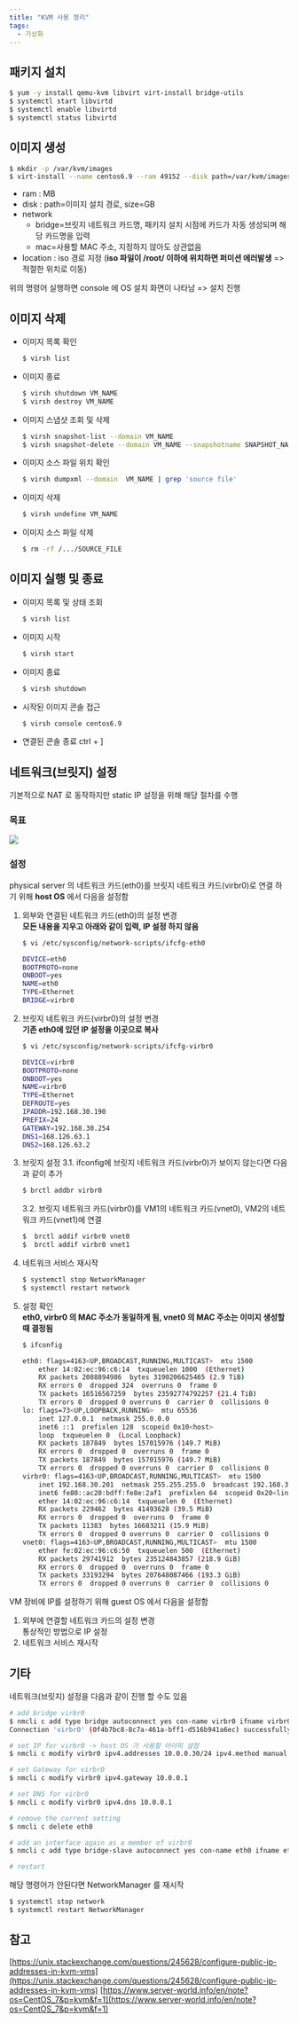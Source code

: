 ```yaml
---
title: "KVM 사용 정리"
tags:
  - 가상화
---
```


## 패키지 설치
```bash
$ yum -y install qemu-kvm libvirt virt-install bridge-utils
$ systemctl start libvirtd
$ systemctl enable libvirtd
$ systemctl status libvirtd
```
## 이미지 생성
```bash
$ mkdir -p /var/kvm/images
$ virt-install --name centos6.9 --ram 49152 --disk path=/var/kvm/images/centos6.9.img,size=30 --vcpus 32 --os-type linux --os-variant rhel6 --network bridge=**virbr0**,mac=14:02:ec:96:c6:50 --graphic none --console pty,target_type=serial --location=/var/kvm/CentOS-6.9-x86_64-minimal.iso --extra-args 'console=ttyS0,115200n8 serial'
```
- ram : MB
- disk : path=이미지 설치 경로, size=GB
- network
  - bridge=브릿지 네트워크 카드명, 패키지 설치 시점에 카드가 자동 생성되며 해당 카드명을 입력
  - mac=사용할 MAC 주소, 지정하지 않아도 상관없음
- location : iso 경로 지정 (**iso 파일이 /root/ 이하에 위치하면 퍼미션 에러발생**  => 적절한 위치로 이동)

위의 명령어 실행하면 console 에 OS 설치 화면이 나타남 => 설치 진행
## 이미지 삭제
- 이미지 목록 확인
  ```bash
  $ virsh list
  ```
- 이미지 종료
  ```bash
  $ virsh shutdown VM_NAME
  $ virsh destroy VM_NAME
  ```
- 이미지 스냅샷 조회 및 삭제
  ```bash
  $ virsh snapshot-list --domain VM_NAME
  $ virsh snapshot-delete --domain VM_NAME --snapshotname SNAPSHOT_NAME
  ```
- 이미지 소스 파일 위치 확인
  ```bash
  $ virsh dumpxml --domain  VM_NAME | grep 'source file'
  ```
- 이미지 삭제
  ```bash
  $ virsh undefine VM_NAME
  ```
- 이미지 소스 파일 삭제
  ```bash
  $ rm -rf /.../SOURCE_FILE
  ```

## 이미지 실행 및 종료
- 이미지 목록 및 상태 조회
  ```bash
  $ virsh list
  ```
- 이미지 시작
  ```bash
  $ virsh start
  ```
- 이미지 종료
  ```bash
  $ virsh shutdown
   ```
- 시작된 이미지 콘솔 접근
  ```bash
  $ virsh console centos6.9
  ```
- 연결된 콘솔 종료
ctrl + ]

## 네트워크(브릿지) 설정
기본적으로 NAT 로 동작하지만 static IP 설정을 위해 해당 절차를 수행

### 목표
<img src='https://g.gravizo.com/svg?
@startuml;
Internet --> PhysicalServer;
Internet: External network;
PhysicalServer --> Internet;
PhysicalServer: Public IP address %28eth0%29;
PhysicalServer --> VM1;
VM1: Public IP address %28eth0%29;
PhysicalServer --> VM2;
VM2: Public IP address %28eth0%29;
@enduml
'>

### 설정
physical server 의 네트워크 카드(eth0)를 브릿지 네트워크 카드(virbr0)로 연결 하기 위해 **host OS**  에서 다음을 설정함

1.  외부와 연결된 네트워크 카드(eth0)의 설정 변경  
    **모든 내용을 지우고 아래와 같이 입력, IP 설정 하지 않음**
    ```bash
    $ vi /etc/sysconfig/network-scripts/ifcfg-eth0

    DEVICE=eth0
    BOOTPROTO=none
    ONBOOT=yes
    NAME=eth0
    TYPE=Ethernet
    BRIDGE=virbr0
    ```
    
2.  브릿지 네트워크 카드(virbr0)의 설정 변경  
    **기존 eth0에 있던 IP 설정을 이곳으로 복사**
    ```bash
    $ vi /etc/sysconfig/network-scripts/ifcfg-virbr0

    DEVICE=virbr0  
    BOOTPROTO=none  
    ONBOOT=yes  
    NAME=virbr0  
    TYPE=Ethernet  
    DEFROUTE=yes  
    IPADDR=192.168.30.190  
    PREFIX=24  
    GATEWAY=192.168.30.254  
    DNS1=168.126.63.1  
    DNS2=168.126.63.2
    ```

3.  브릿지 설정
    3.1.  ifconfig에 브릿지 네트워크 카드(virbr0)가 보이지 않는다면 다음과 같이 추가 
    ```bash
    $ brctl addbr virbr0
    ```
    3.2.  브릿지 네트워크 카드(virbr0)를 VM1의 네트워크 카드(vnet0), VM2의 네트워크 카드(vnet1)에 연결
    ```bash
    $  brctl addif virbr0 vnet0
    $  brctl addif virbr0 vnet1
    ```
4.  네트워크 서비스 재시작
    ```bash
    $ systemctl stop NetworkManager
    $ systemctl restart network
    ```
5.  설정 확인  
    **eth0, virbr0 의 MAC 주소가 동일하게 됨, vnet0 의 MAC 주소는 이미지 생성할 때 결정됨**
    ```bash
    $ ifconfig
    
    eth0: flags=4163<UP,BROADCAST,RUNNING,MULTICAST>  mtu 1500
        ether 14:02:ec:96:c6:14  txqueuelen 1000  (Ethernet)
        RX packets 2088894986  bytes 3190206625465 (2.9 TiB)
        RX errors 0  dropped 324  overruns 0  frame 0
        TX packets 16516567259  bytes 23592774792257 (21.4 TiB)
        TX errors 0  dropped 0 overruns 0  carrier 0  collisions 0
    lo: flags=73<UP,LOOPBACK,RUNNING>  mtu 65536
        inet 127.0.0.1  netmask 255.0.0.0
        inet6 ::1  prefixlen 128  scopeid 0x10<host>
        loop  txqueuelen 0  (Local Loopback)
        RX packets 187849  bytes 157015976 (149.7 MiB)
        RX errors 0  dropped 0  overruns 0  frame 0
        TX packets 187849  bytes 157015976 (149.7 MiB)
        TX errors 0  dropped 0 overruns 0  carrier 0  collisions 0
    virbr0: flags=4163<UP,BROADCAST,RUNNING,MULTICAST>  mtu 1500
        inet 192.168.30.201  netmask 255.255.255.0  broadcast 192.168.30.255
        inet6 fe80::ac20:bdff:fe8e:2af1  prefixlen 64  scopeid 0x20<link>
        ether 14:02:ec:96:c6:14  txqueuelen 0  (Ethernet)
        RX packets 229462  bytes 41493628 (39.5 MiB)
        RX errors 0  dropped 0  overruns 0  frame 0
        TX packets 11383  bytes 16683211 (15.9 MiB)
        TX errors 0  dropped 0 overruns 0  carrier 0  collisions 0
    vnet0: flags=4163<UP,BROADCAST,RUNNING,MULTICAST>  mtu 1500
        ether fe:02:ec:96:c6:50  txqueuelen 500  (Ethernet)
        RX packets 29741912  bytes 235124843857 (218.9 GiB)
        RX errors 0  dropped 0  overruns 0  frame 0
        TX packets 33193294  bytes 207648087466 (193.3 GiB)
        TX errors 0  dropped 0 overruns 0  carrier 0  collisions 0
    ```
    
VM 장비에 IP를 설정하기 위해 guest OS 에서 다음을 설정함
1.  외부에 연결할 네트워크 카드의 설정 변경  
    통상적인 방법으로 IP 설정
2.  네트워크 서비스 재시작

## 기타
네트워크(브릿지) 설정을 다음과 같이 진행 할 수도 있음
```bash
# add bridge virbr0
$ nmcli c add type bridge autoconnect yes con-name virbr0 ifname virbr0
Connection 'virbr0' (0f4b7bc8-8c7a-461a-bff1-d516b941a6ec) successfully added.

# set IP for virbr0 -> host OS 가 사용할 아이피 설정
$ nmcli c modify virbr0 ipv4.addresses 10.0.0.30/24 ipv4.method manual

# set Gateway for virbr0
$ nmcli c modify virbr0 ipv4.gateway 10.0.0.1

# set DNS for virbr0
$ nmcli c modify virbr0 ipv4.dns 10.0.0.1

# remove the current setting
$ nmcli c delete eth0

# add an interface again as a member of virbr0
$ nmcli c add type bridge-slave autoconnect yes con-name eth0 ifname eth0 master virbr0

# restart

```
해당 명령어가 안된다면 NetworkManager 를 재시작
```bash
$ systemctl stop network
$ systemctl restart NetworkManager
```

## 참고
[https://unix.stackexchange.com/questions/245628/configure-public-ip-addresses-in-kvm-vms](https://unix.stackexchange.com/questions/245628/configure-public-ip-addresses-in-kvm-vms)
[https://www.server-world.info/en/note?os=CentOS_7&p=kvm&f=1](https://www.server-world.info/en/note?os=CentOS_7&p=kvm&f=1)
